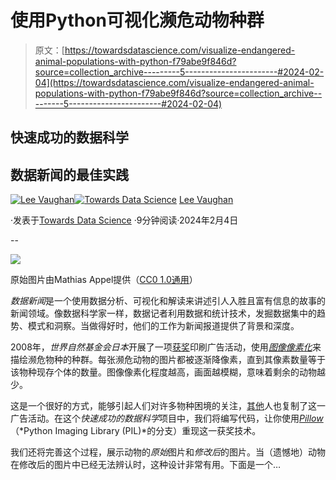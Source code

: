 # 使用Python可视化濒危动物种群

> 原文：[https://towardsdatascience.com/visualize-endangered-animal-populations-with-python-f79abe9f846d?source=collection_archive---------5-----------------------#2024-02-04](https://towardsdatascience.com/visualize-endangered-animal-populations-with-python-f79abe9f846d?source=collection_archive---------5-----------------------#2024-02-04)

## 快速成功的数据科学

## 数据新闻的最佳实践

[](https://medium.com/@lee_vaughan?source=post_page---byline--f79abe9f846d--------------------------------)[![Lee Vaughan](../Images/9f6b90bb76102f438ab0b9a4a62ffa3f.png)](https://medium.com/@lee_vaughan?source=post_page---byline--f79abe9f846d--------------------------------)[](https://towardsdatascience.com/?source=post_page---byline--f79abe9f846d--------------------------------)[![Towards Data Science](../Images/a6ff2676ffcc0c7aad8aaf1d79379785.png)](https://towardsdatascience.com/?source=post_page---byline--f79abe9f846d--------------------------------) [Lee Vaughan](https://medium.com/@lee_vaughan?source=post_page---byline--f79abe9f846d--------------------------------)

·发表于[Towards Data Science](https://towardsdatascience.com/?source=post_page---byline--f79abe9f846d--------------------------------) ·9分钟阅读·2024年2月4日

--

![](../Images/a96ae1300f1b443d96f99245b97d9a08.png)

原始图片由Mathias Appel提供（[CC0 1.0通用](https://commons.wikimedia.org/wiki/File:Red_Panda_(31350780004).jpg)）

*数据新闻*是一个使用数据分析、可视化和解读来讲述引人入胜且富有信息的故事的新闻领域。像数据科学家一样，数据记者利用数据和统计技术，发掘数据集中的趋势、模式和洞察。当做得好时，他们的工作为新闻报道提供了背景和深度。

2008年，*世界自然基金会日本*开展了一项[获奖](https://www.artofit.org/2020/11/24/populations-of-endangered-species-depicted-by-the-number-of-pixels/)印刷广告活动，使用[*图像像素化*](https://en.wikipedia.org/wiki/Pixelation)来描绘濒危物种的种群。每张濒危动物的图片都被逐渐降像素，直到其像素数量等于该物种现存个体的数量。图像像素化程度越高，画面越模糊，意味着剩余的动物越少。

这是一个很好的方式，能够引起人们对许多物种困境的关注，[其他](https://www.boredpanda.com/endagered-animals-pixels-extinction/?utm_source=bing&utm_medium=organic&utm_campaign=organic)人也复制了这一广告活动。在这个*快速成功的数据科学*项目中，我们将编写代码，让你使用[*Pillow*](https://pypi.org/project/pillow/)（*Python Imaging Library (PIL)*的分支）重现这一获奖技术。

我们还将完善这个过程，展示动物的*原始*图片和*修改后*的图片。当（遗憾地）动物在修改后的图片中已经无法辨认时，这种设计非常有用。下面是一个…
